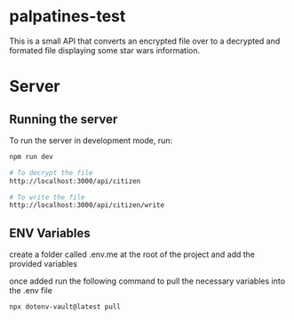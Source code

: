 # palpatines-test

This is a small API that converts an encrypted file over to a decrypted and formated file displaying some star wars information.

# Server

## Running the server

To run the server in development mode, run:

```bash
npm run dev

# To decrypt the file
http://localhost:3000/api/citizen

# To write the file
http://localhost:3000/api/citizen/write
```

## ENV Variables

create a folder called .env.me at the root of the project and add the provided variables

once added run the following command to pull the necessary variables into the .env file

```bash
npx dotenv-vault@latest pull
```
